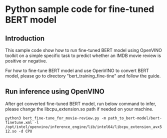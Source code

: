 # Python sample code for fine-tuned BERT model

## Introduction
This sample code show how to run fine-tuned BERT model using OpenVINO toolkit on a simple specific task to predict whether an IMDB movie review is positive or negative.

For how to fine-tune BERT model and use OpenVINO to convert BERT model, please go to directory "bert_training_fine-tine" and follow the guide.

## Run inference using OpenVINO
After get converted fine-tuned BERT model, run below command to infer, please change the libcpu_extension.so path if needed on your machine.

  `python3 bert_fine-tune_for_movie-review.py -m path_to_bert-model/bert-finetune.xml -l /opt/intel/openvino/inference_engine/lib/intel64/libcpu_extension_avx512.so -d CPU`
